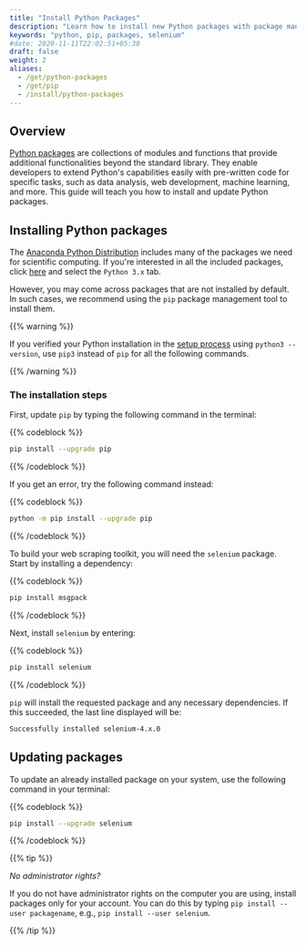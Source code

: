 ```yaml
---
title: "Install Python Packages"
description: "Learn how to install new Python packages with package management tools like pip."
keywords: "python, pip, packages, selenium"
#date: 2020-11-11T22:02:51+05:30
draft: false
weight: 2
aliases:
  - /get/python-packages
  - /get/pip
  - /install/python-packages
---
```


## Overview 

[Python packages](/https://docs.python.org/3/tutorial/modules.html#packages) are collections of modules and functions that provide additional functionalities beyond the standard library. They enable developers to extend Python's capabilities easily with pre-written code for specific tasks, such as data analysis, web development, machine learning, and more. This guide will teach you how to install and update Python packages.

## Installing Python packages

The [Anaconda Python Distribution](/install/python) includes many of the packages we need for scientific computing. If you're interested in all the included packages, click [here](https://docs.continuum.io/anaconda/packages/pkg-docs) and select the `Python 3.x` tab.

However, you may come across packages that are not installed by default. In such cases, we recommend using the `pip` package management tool to install them.

{{% warning %}}

If you verified your Python installation in the [setup process](/get/python) using `python3 --version`, use `pip3` instead of `pip` for all the following commands.

{{% /warning %}}

### The installation steps

First, update `pip` by typing the following command in the terminal:

{{% codeblock %}}
```bash
pip install --upgrade pip
```
{{% /codeblock %}}

If you get an error, try the following command instead:

{{% codeblock %}}
```bash
python -m pip install --upgrade pip
```
{{% /codeblock %}}

To build your web scraping toolkit, you will need the `selenium` package. Start by installing a dependency:

{{% codeblock %}}
```bash
pip install msgpack
```
{{% /codeblock %}}

Next, install `selenium` by entering:

{{% codeblock %}}
```bash
pip install selenium
```
{{% /codeblock %}}

`pip` will install the requested package and any necessary dependencies. If this succeeded, the last line displayed will be:

```bash
Successfully installed selenium-4.x.0
```

## Updating packages

To update an already installed package on your system, use the following command in your terminal: 

{{% codeblock %}}
```bash
pip install --upgrade selenium
```
{{% /codeblock %}}


{{% tip %}}

*No administrator rights?*

If you do not have administrator rights on the computer you are using, install packages only for your account. You can do this by typing `pip install --user packagename`, e.g., `pip install --user selenium`.

{{% /tip %}}
